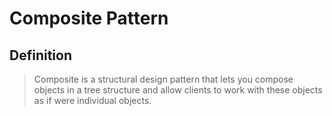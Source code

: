 # Composite Pattern

## Definition
> Composite is a structural design pattern that lets you compose objects in a tree structure and allow clients to work with these objects as if were individual objects.


